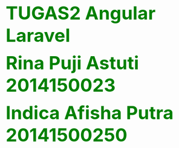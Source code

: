 
<font color="green" size="50"><b>TUGAS2 Angular Laravel</b></font>

<font color="green" size="50"><b>Rina Puji Astuti 2014150023</b></font>

<font color="green" size="50"><b>Indica Afisha Putra 20141500250</b></font>

